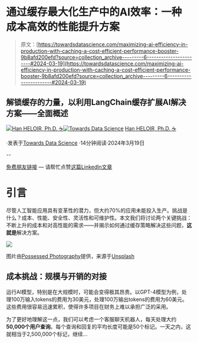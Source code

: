 # 通过缓存最大化生产中的AI效率：一种成本高效的性能提升方案

> 原文：[https://towardsdatascience.com/maximizing-ai-efficiency-in-production-with-caching-a-cost-efficient-performance-booster-9b8afd200efd?source=collection_archive---------6-----------------------#2024-03-19](https://towardsdatascience.com/maximizing-ai-efficiency-in-production-with-caching-a-cost-efficient-performance-booster-9b8afd200efd?source=collection_archive---------6-----------------------#2024-03-19)

## 解锁缓存的力量，以利用LangChain缓存扩展AI解决方案——全面概述

[](https://medium.com/@han.heloir?source=post_page---byline--9b8afd200efd--------------------------------)[![Han HELOIR, Ph.D. ☕️](../Images/53c132b64fda2f1d9ebd6af6d582d24c.png)](https://medium.com/@han.heloir?source=post_page---byline--9b8afd200efd--------------------------------)[](https://towardsdatascience.com/?source=post_page---byline--9b8afd200efd--------------------------------)[![Towards Data Science](../Images/a6ff2676ffcc0c7aad8aaf1d79379785.png)](https://towardsdatascience.com/?source=post_page---byline--9b8afd200efd--------------------------------) [Han HELOIR, Ph.D. ☕️](https://medium.com/@han.heloir?source=post_page---byline--9b8afd200efd--------------------------------)

·发表于[Towards Data Science](https://towardsdatascience.com/?source=post_page---byline--9b8afd200efd--------------------------------) ·14分钟阅读·2024年3月19日

--

[免费朋友链接](https://medium.com/towards-data-science/maximizing-ai-efficiency-in-production-with-caching-a-cost-efficient-performance-booster-9b8afd200efd?sk=226f81b015f25d2cb70cb2f4ae859c93) — 请帮忙点赞[这篇LinkedIn文章](https://www.linkedin.com/posts/hanheloiryan_maximizing-ai-efficiency-in-production-with-activity-7175898095740694529-yVTD?utm_source=share&utm_medium=member_desktop)

# 引言

尽管人工智能应用具有变革性的潜力，但大约70%的应用未能投入生产。挑战是什么？成本、性能、安全性、灵活性和可维护性。本文我们将讨论两个关键挑战：不断上升的成本和对高性能的需求——并揭示如何通过缓存策略解决这些问题，**这就是**解决方案。

![](../Images/8a0e842217cbf72dce7bdf9fcd66719f.png)

图片由[Possessed Photography](https://unsplash.com/@possessedphotography?utm_source=medium&utm_medium=referral)提供，来源于[Unsplash](https://unsplash.com/?utm_source=medium&utm_medium=referral)

## 成本挑战：规模与开销的对接

运行AI模型，特别是在大规模时，可能会变得极其昂贵。以GPT-4模型为例，处理100万输入tokens的费用为30美元，处理100万输出tokens的费用为60美元。这些费用很容易迅速累积，使得许多项目在财务上难以承担广泛的采用。

为了更好地理解这一点，我们可以考虑一个客服聊天机器人，每天处理大约**50,000个用户查询**。每个查询和回复的平均长度可能是50个标记。一天之内，这就相当于2,500,000个标记，继续…
